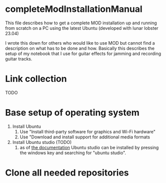 # completeModInstallationManual
This file describes how to get a complete MOD installation up and running from scratch on a PC using the latest Ubuntu (developed with lunar lobster 23.04)

I wrote this down for others who would like to use MOD but cannot find a description on what has to be done and how. Basically this describes the setup of my notebook that I use for guitar effects for jamming and recording guitar tracks. 

# Link collection
TODO

# Base setup of operating system
1. Install Ubuntu
     1. Use "Install third-party software for graphics and Wi-Fi hardware"
     2. Use "Download and install support for additional media formats
4. Install Ubuntu studio (TODO)
    1. as of [the documentation](https://ubuntustudio.org/ubuntu-studio-installer/) Ubuntu studio can be installed by pressing the windows key and searching for "ubuntu studio".

# Clone all needed repositories

